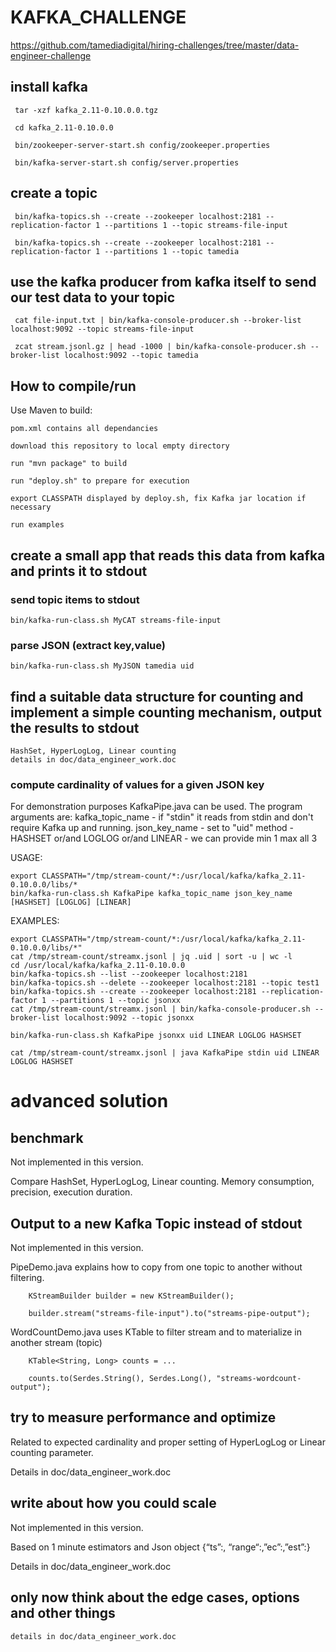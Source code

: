 # KAFKA_CHALLENGE 

https://github.com/tamediadigital/hiring-challenges/tree/master/data-engineer-challenge


## install kafka 

     tar -xzf kafka_2.11-0.10.0.0.tgz

     cd kafka_2.11-0.10.0.0 

     bin/zookeeper-server-start.sh config/zookeeper.properties

     bin/kafka-server-start.sh config/server.properties

## create a topic

     bin/kafka-topics.sh --create --zookeeper localhost:2181 --replication-factor 1 --partitions 1 --topic streams-file-input

     bin/kafka-topics.sh --create --zookeeper localhost:2181 --replication-factor 1 --partitions 1 --topic tamedia

## use the kafka producer from kafka itself to send our test data to your topic

     cat file-input.txt | bin/kafka-console-producer.sh --broker-list localhost:9092 --topic streams-file-input

     zcat stream.jsonl.gz | head -1000 | bin/kafka-console-producer.sh --broker-list localhost:9092 --topic tamedia

## How to compile/run

Use Maven to build:

    pom.xml contains all dependancies

    download this repository to local empty directory

    run "mvn package" to build

    run "deploy.sh" to prepare for execution

    export CLASSPATH displayed by deploy.sh, fix Kafka jar location if necessary

    run examples 


## create a small app that reads this data from kafka and prints it to stdout

### send topic items to stdout

    bin/kafka-run-class.sh MyCAT streams-file-input

### parse JSON (extract key,value)

    bin/kafka-run-class.sh MyJSON tamedia uid


## find a suitable data structure for counting and implement a simple counting mechanism, output the results to stdout 

    HashSet, HyperLogLog, Linear counting
    details in doc/data_engineer_work.doc
    
### compute cardinality of values for a given JSON key

For demonstration purposes KafkaPipe.java can be used. The program arguments are:
kafka_topic_name - if "stdin" it reads from stdin and don't require Kafka up and running.
json_key_name    - set to "uid"
method           - HASHSET or/and LOGLOG or/and LINEAR - we can provide min 1 max all 3 

USAGE:

    export CLASSPATH="/tmp/stream-count/*:/usr/local/kafka/kafka_2.11-0.10.0.0/libs/*
    bin/kafka-run-class.sh KafkaPipe kafka_topic_name json_key_name [HASHSET] [LOGLOG] [LINEAR]

EXAMPLES:

    export CLASSPATH="/tmp/stream-count/*:/usr/local/kafka/kafka_2.11-0.10.0.0/libs/*"
    cat /tmp/stream-count/streamx.jsonl | jq .uid | sort -u | wc -l 
    cd /usr/local/kafka/kafka_2.11-0.10.0.0
    bin/kafka-topics.sh --list --zookeeper localhost:2181
    bin/kafka-topics.sh --delete --zookeeper localhost:2181 --topic test1
    bin/kafka-topics.sh --create --zookeeper localhost:2181 --replication-factor 1 --partitions 1 --topic jsonxx 
    cat /tmp/stream-count/streamx.jsonl | bin/kafka-console-producer.sh --broker-list localhost:9092 --topic jsonxx

    bin/kafka-run-class.sh KafkaPipe jsonxx uid LINEAR LOGLOG HASHSET

    cat /tmp/stream-count/streamx.jsonl | java KafkaPipe stdin uid LINEAR LOGLOG HASHSET


# advanced solution

## benchmark

Not implemented in this version. 

Compare HashSet, HyperLogLog, Linear counting. Memory consumption, precision, execution duration.

## Output to a new Kafka Topic instead of stdout

Not implemented in this version. 

PipeDemo.java explains how to copy from one topic to another without filtering.

        KStreamBuilder builder = new KStreamBuilder();
        
        builder.stream("streams-file-input").to("streams-pipe-output");

WordCountDemo.java uses KTable to filter stream and to materialize in another stream (topic) 

        KTable<String, Long> counts = ...
        
        counts.to(Serdes.String(), Serdes.Long(), "streams-wordcount-output");
        
## try to measure performance and optimize

Related to expected cardinality and proper setting of HyperLogLog or Linear counting parameter.

Details in doc/data_engineer_work.doc

## write about how you could scale

Not implemented in this version. 

Based on 1 minute estimators and Json object {“ts”:<timestamp>, “range“:<range>,”ec”:<ecvalue>,”est”:<estimator>}

Details in doc/data_engineer_work.doc

## only now think about the edge cases, options and other things

    details in doc/data_engineer_work.doc



